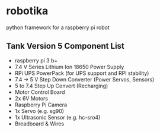 # robotika
python framework for a raspberry pi robot

## Tank Version 5 Component List
* raspberry pi 3 b+
* 7.4 V Series Lithium Ion 18650 Power Supply
* RPi UPS PowerPack (for UPS support and RPI stability)
* 7.4 -> 5 V Step Down Converter (Power Servos, Sensors)
* 5 to 7.4 Step Up Convert (Recharging)
* Motor Control Board
* 2x 6V Motors
* Raspberry Pi Camera
* 1x Servo (e.g. sg90)
* 1x Ultrasonic Sensor (e.g. hc-sro4)
* Breadboard & Wires

